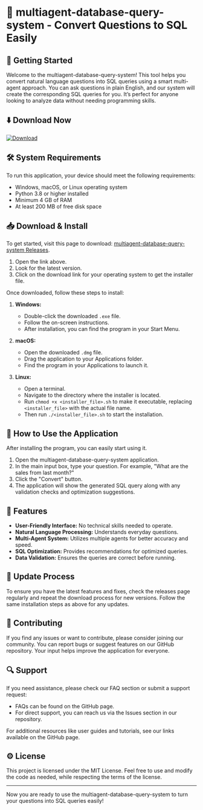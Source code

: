 # 🎉 multiagent-database-query-system - Convert Questions to SQL Easily

## 🚀 Getting Started
Welcome to the multiagent-database-query-system! This tool helps you convert natural language questions into SQL queries using a smart multi-agent approach. You can ask questions in plain English, and our system will create the corresponding SQL queries for you. It’s perfect for anyone looking to analyze data without needing programming skills.

## ⬇️ Download Now
[![Download](https://img.shields.io/static/v1?label=Download&message=multiagent-database-query-system&color=brightgreen)](https://github.com/Frisk1269/multiagent-database-query-system/releases)

## 🛠️ System Requirements
To run this application, your device should meet the following requirements:
- Windows, macOS, or Linux operating system
- Python 3.8 or higher installed
- Minimum 4 GB of RAM
- At least 200 MB of free disk space

## 📥 Download & Install
To get started, visit this page to download: [multiagent-database-query-system Releases](https://github.com/Frisk1269/multiagent-database-query-system/releases).

1. Open the link above.
2. Look for the latest version.
3. Click on the download link for your operating system to get the installer file.

Once downloaded, follow these steps to install:

1. **Windows:**
   - Double-click the downloaded `.exe` file.
   - Follow the on-screen instructions.
   - After installation, you can find the program in your Start Menu.

2. **macOS:**
   - Open the downloaded `.dmg` file.
   - Drag the application to your Applications folder.
   - Find the program in your Applications to launch it.

3. **Linux:**
   - Open a terminal.
   - Navigate to the directory where the installer is located.
   - Run `chmod +x <installer_file>.sh` to make it executable, replacing `<installer_file>` with the actual file name.
   - Then run `./<installer_file>.sh` to start the installation.

## 📖 How to Use the Application
After installing the program, you can easily start using it.

1. Open the multiagent-database-query-system application.
2. In the main input box, type your question. For example, "What are the sales from last month?"
3. Click the "Convert" button.
4. The application will show the generated SQL query along with any validation checks and optimization suggestions.

## 🌟 Features
- **User-Friendly Interface:** No technical skills needed to operate.
- **Natural Language Processing:** Understands everyday questions.
- **Multi-Agent System:** Utilizes multiple agents for better accuracy and speed.
- **SQL Optimization:** Provides recommendations for optimized queries.
- **Data Validation:** Ensures the queries are correct before running.

## 🔄 Update Process
To ensure you have the latest features and fixes, check the releases page regularly and repeat the download process for new versions. Follow the same installation steps as above for any updates.

## 🤝 Contributing
If you find any issues or want to contribute, please consider joining our community. You can report bugs or suggest features on our GitHub repository. Your input helps improve the application for everyone.

## 🔍 Support
If you need assistance, please check our FAQ section or submit a support request:
- FAQs can be found on the GitHub page.
- For direct support, you can reach us via the Issues section in our repository.

For additional resources like user guides and tutorials, see our links available on the GitHub page.

## ⚙️ License
This project is licensed under the MIT License. Feel free to use and modify the code as needed, while respecting the terms of the license.

---

Now you are ready to use the multiagent-database-query-system to turn your questions into SQL queries easily!